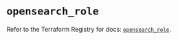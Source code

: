 # `opensearch_role`

Refer to the Terraform Registry for docs: [`opensearch_role`](https://registry.terraform.io/providers/ferlab-ste-justine/opensearch/0.1.0/docs/resources/role).
